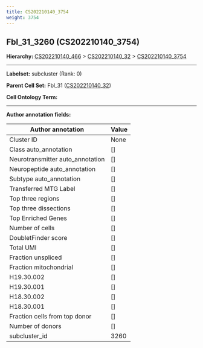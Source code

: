 ```yaml
---
title: CS202210140_3754
weight: 3754
---
```

## Fbl_31_3260 (CS202210140_3754)
<b>Hierarchy: </b>
[CS202210140_466](../CS202210140_466) >
[CS202210140_32](../CS202210140_32) >
[CS202210140_3754](../CS202210140_3754)

---


**Labelset:** subcluster (Rank: 0)

**Parent Cell Set:** Fbl_31 ([CS202210140_32](../CS202210140_32))



**Cell Ontology Term:** 

[MARKER GENES.]: #


---

[TRANSFERRED ANNOTATIONS.]: #


[AUTHOR ANNOTATION FIELDS.]: #


**Author annotation fields:**

| Author annotation | Value |
|-------------------|-------|
|Cluster ID|None|
|Class auto_annotation|[]|
|Neurotransmitter auto_annotation|[]|
|Neuropeptide auto_annotation|[]|
|Subtype auto_annotation|[]|
|Transferred MTG Label|[]|
|Top three regions|[]|
|Top three dissections|[]|
|Top Enriched Genes|[]|
|Number of cells|[]|
|DoubletFinder score|[]|
|Total UMI|[]|
|Fraction unspliced|[]|
|Fraction mitochondrial|[]|
|H19.30.002|[]|
|H19.30.001|[]|
|H18.30.002|[]|
|H18.30.001|[]|
|Fraction cells from top donor|[]|
|Number of donors|[]|
|subcluster_id|3260|
